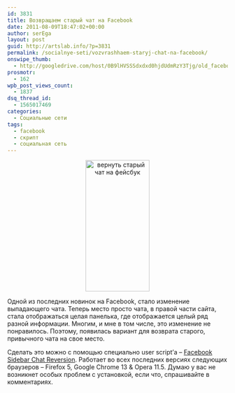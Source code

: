```yaml
---
id: 3831
title: Возвращаем старый чат на Facebook
date: 2011-08-09T18:47:02+00:00
author: serEga
layout: post
guid: http://artslab.info/?p=3831
permalink: /socialnye-seti/vozvrashhaem-staryj-chat-na-facebook/
onswipe_thumb:
  - http://googledrive.com/host/0B9lHVSSSdxdxd0hjdUdmRzY3Tjg/old_facebook_chat.jpg
prosmotr:
  - 162
wpb_post_views_count:
  - 1837
dsq_thread_id:
  - 1565017469
categories:
  - Социальные сети
tags:
  - facebook
  - скрипт
  - социальная сеть
---
```

<center>
  <a href="http://googledrive.com/host/0B9lHVSSSdxdxd0hjdUdmRzY3Tjg/old_facebook_chat.jpg"><img src="http://googledrive.com/host/0B9lHVSSSdxdxd0hjdUdmRzY3Tjg/old_facebook_chat-146x300.jpg" alt="вернуть старый чат на фейсбук" title="old_facebook_chat" width="146" height="300" class="alignnone size-medium wp-image-3832" /></a>
</center>

Одной из последних новинок на Facebook, стало изменение выпадающего чата. Теперь место просто чата, в правой части сайта, стала отображаться целая панелька, где отображается целый ряд разной информации. Многим, и мне в том числе, это изменение не понравилось. Поэтому, появилась вариант для возврата старого, привычного чата на свое место.

Сделать это можно с помощью специально user script&#8217;а &#8211; [Facebook Sidebar Chat Reversion](http://userscripts.org/scripts/show/107159). Работает во всех последних версиях следующих браузеров &#8211; Firefox 5, Google Chrome 13 & Opera 11.5. Думаю у вас не возникнет особых проблем с установкой, если что, спрашивайте в комментариях.